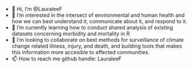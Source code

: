 - 👋 Hi, I’m @LauraleeF
- 👀 I’m interested in the intersect of environmental and human health and how we can best understand it, communicate about it, and respond to it.
- 🌱 I’m currently learning how to conduct shared analysis of existing datasets concerning morbidity and mortality in R 
- 💞️ I’m looking to collaborate on best methods for surveillance of climate change related illness, injury, and death, and building tools that makes this information more accesible to affected communities.
- 📫 How to reach me github handle: LauraleeF

<!---
LauraleeF/LauraleeF is a ✨ special ✨ repository because its `README.md` (this file) appears on your GitHub profile.
You can click the Preview link to take a look at your changes.
--->
